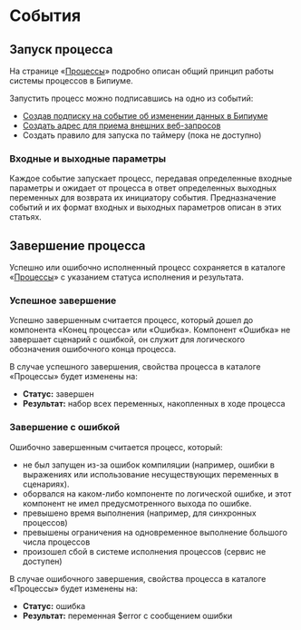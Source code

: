 # События

## Запуск процесса

На странице «[Процессы](../ecm/catalogs/processes.md)» подробно описан общий принцип работы системы процессов в Бипиуме.

Запустить процесс можно подписавшись на одно из событий:

* [Создав подписку на событие об изменении данных в Бипиуме](../manual/processes/events/datachanged.md)
* [Создать адрес для приема внешних веб-запросов](events/web-requests.md)
* Создать правило для запуска по таймеру (пока не доступно)

### Входные и выходные параметры

Каждое событие запускает процесс, передавая определенные входные параметры и ожидает от процесса в ответ определенных выходных переменных для возврата их инициатору события. Предназначение событий и их формат входных и выходных параметров описан в этих статьях.

## Завершение процесса

Успешно или ошибочно исполненный процесс сохраняется в каталоге «[Процессы](../ecm/catalogs/processes.md)» с указанием статуса исполнения и результата.

### Успешное завершение

Успешно завершенным считается процесс, который дошел до компонента «Конец процесса» или «Ошибка». Компонент «Ошибка» не завершает сценарий с ошибкой, он служит для логического обозначения ошибочного конца процесса.

В случае успешного завершения, свойства процесса в каталоге «Процессы» будет изменены на:

* **Статус:** завершен
* **Результат:** набор всех переменных, накопленных в ходе процесса

### Завершение с ошибкой

Ошибочно завершенным считается процесс, который:

* не был запущен из-за ошибок компиляции (например, ошибки в выражениях или использование несуществующих переменных в сценариях).
* оборвался на каком-либо компоненте по логической ошибке, и этот компонент не имел предусмотренного выхода по ошибке.
* превышено время выполнения (например, для синхронных процессов)
* превышены ограничения на одновременное выполнение большого числа процессов
* произошел сбой в системе исполнения процессов (сервис не доступен)

В случае ошибочного завершения, свойства процесса в каталоге «Процессы» будет изменены на:

* **Статус:** ошибка
* **Результат:** переменная $error с сообщением ошибки
